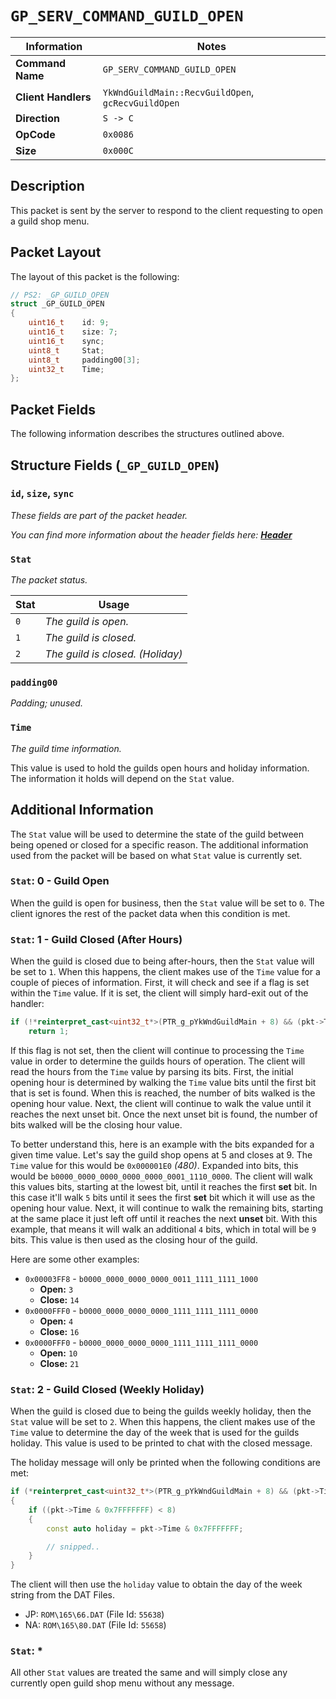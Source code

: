 # `GP_SERV_COMMAND_GUILD_OPEN`

| Information               | Notes |
|---                        |---    |
| **Command Name**          | `GP_SERV_COMMAND_GUILD_OPEN` |
| **Client Handlers**       | `YkWndGuildMain::RecvGuildOpen`, `gcRecvGuildOpen` |
| **Direction**             | `S -> C` |
| **OpCode**                | `0x0086` |
| **Size**                  | `0x000C` |

## Description

This packet is sent by the server to respond to the client requesting to open a guild shop menu.

## Packet Layout

The layout of this packet is the following:

```cpp
// PS2: _GP_GUILD_OPEN
struct _GP_GUILD_OPEN
{
    uint16_t    id: 9;
    uint16_t    size: 7;
    uint16_t    sync;
    uint8_t     Stat;
    uint8_t     padding00[3];
    uint32_t    Time;
};
```

## Packet Fields

The following information describes the structures outlined above.

## Structure Fields (`_GP_GUILD_OPEN`)

### `id`, `size`, `sync`

_These fields are part of the packet header._

_You can find more information about the header fields here: [**Header**](/world/HEADER.md)_

### `Stat`

_The packet status._

| Stat | Usage |
| --- | --- |
| `0` | _The guild is open._ |
| `1` | _The guild is closed._ |
| `2` | _The guild is closed. (Holiday)_ |

### `padding00`

_Padding; unused._

### `Time`

_The guild time information._

This value is used to hold the guilds open hours and holiday information. The information it holds will depend on the `Stat` value.

## Additional Information

The `Stat` value will be used to determine the state of the guild between being opened or closed for a specific reason. The additional information used from the packet will be based on what `Stat` value is currently set.

### `Stat`: 0 - Guild Open

When the guild is open for business, then the `Stat` value will be set to `0`. The client ignores the rest of the packet data when this condition is met.

### `Stat`: 1 - Guild Closed (After Hours)

When the guild is closed due to being after-hours, then the `Stat` value will be set to `1`. When this happens, the client makes use of the `Time` value for a couple of pieces of information. First, it will check and see if a flag is set within the `Time` value. If it is set, the client will simply hard-exit out of the handler:

```cpp
if (!*reinterpret_cast<uint32_t*>(PTR_g_pYkWndGuildMain + 8) && (pkt->Time & 0x80000000) != 0)
    return 1;
```

If this flag is not set, then the client will continue to processing the `Time` value in order to determine the guilds hours of operation. The client will read the hours from the `Time` value by parsing its bits. First, the initial opening hour is determined by walking the `Time` value bits until the first bit that is set is found. When this is reached, the number of bits walked is the opening hour value. Next, the client will continue to walk the value until it reaches the next unset bit. Once the next unset bit is found, the number of bits walked will be the closing hour value.

To better understand this, here is an example with the bits expanded for a given time value. Let's say the guild shop opens at 5 and closes at 9. The `Time` value for this would be `0x000001E0` _(480)_. Expanded into bits, this would be `b0000_0000_0000_0000_0000_0001_1110_0000`. The client will walk this values bits, starting at the lowest bit, until it reaches the first **set** bit. In this case it'll walk `5` bits until it sees the first **set** bit which it will use as the opening hour value. Next, it will continue to walk the remaining bits, starting at the same place it just left off until it reaches the next **unset** bit. With this example, that means it will walk an additional `4` bits, which in total will be `9` bits. This value is then used as the closing hour of the guild.

Here are some other examples:

  - `0x00003FF8` - `b0000_0000_0000_0000_0011_1111_1111_1000`
    - **Open:** `3`
    - **Close:** `14`
  - `0x0000FFF0` - `b0000_0000_0000_0000_1111_1111_1111_0000`
    - **Open:** `4`
    - **Close:** `16`
  - `0x0000FFF0` - `b0000_0000_0000_0000_1111_1111_1111_0000`
    - **Open:** `10`
    - **Close:** `21`

### `Stat`: 2 - Guild Closed (Weekly Holiday)

When the guild is closed due to being the guilds weekly holiday, then the `Stat` value will be set to `2`. When this happens, the client makes use of the `Time` value to determine the day of the week that is used for the guilds holiday. This value is used to be printed to chat with the closed message.

The holiday message will only be printed when the following conditions are met:

```cpp
if (*reinterpret_cast<uint32_t*>(PTR_g_pYkWndGuildMain + 8) && (pkt->Time & 0x80000000) == 0)
{
    if ((pkt->Time & 0x7FFFFFFF) < 8)
    {
        const auto holiday = pkt->Time & 0x7FFFFFFF;

        // snipped..
    }
}
```

The client will then use the `holiday` value to obtain the day of the week string from the DAT Files.

  - JP: `ROM\165\66.DAT` (File Id: `55638`)
  - NA: `ROM\165\80.DAT` (File Id: `55658`)

### `Stat`: *

All other `Stat` values are treated the same and will simply close any currently open guild shop menu without any message.
